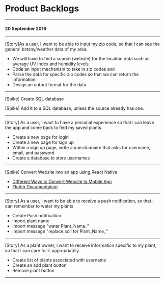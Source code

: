# Product Backlogs
---

#### 20 September 2019

---

[Story]As a user, I want to be able to input my zip code, so that I can see the general botany/weather data of my area.

* We will have to find a source (website) for the location data such as average UV index and humidity levels.
* Code an input mechanism to take in zip codes and 
* Parse the data for specific zip codes so that we can return the information
* Design an output format for the data

---

[Spike] Create SQL database

[Spike] Add it to a SQL database, unless the source already has one. 

---

[Story] As a user, I want to have a personal experience so that I can leave the app and come back to find my saved plants.

* Create a new page for login
* Create a new page for sign up 
* Within a sign up page, write a quesitonnaire that asks for username, email, and password
* Create a database to store usernames

---

[Spike] Convert Website into an app using React Native

* [Different Ways to Convert Website to Mobile App](https://hackernoon.com/web-apps-turn-website-into-mobile-app-your-four-best-options-78fcb2277be8)
* [Flutter Documentation](https://flutter.dev/docs/get-started/codelab)

---

[Story] As a user, I want to be able to receive a push notification, so that I can remember to water my plants.

* Create Push notification
* import plant name
* import message "water Plant_Name_"
* import message "replace soil for Plant_Name_"
---

[Story] As a plant owner, I want to receive information specific to my plant, so that I can care for it appropriately.

* Create list of plants associated with username
* Create an add plant button
* Remove plant button

---
